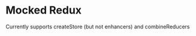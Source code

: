 Mocked Redux
=========================

Currently supports createStore (but not enhancers) and combineReducers